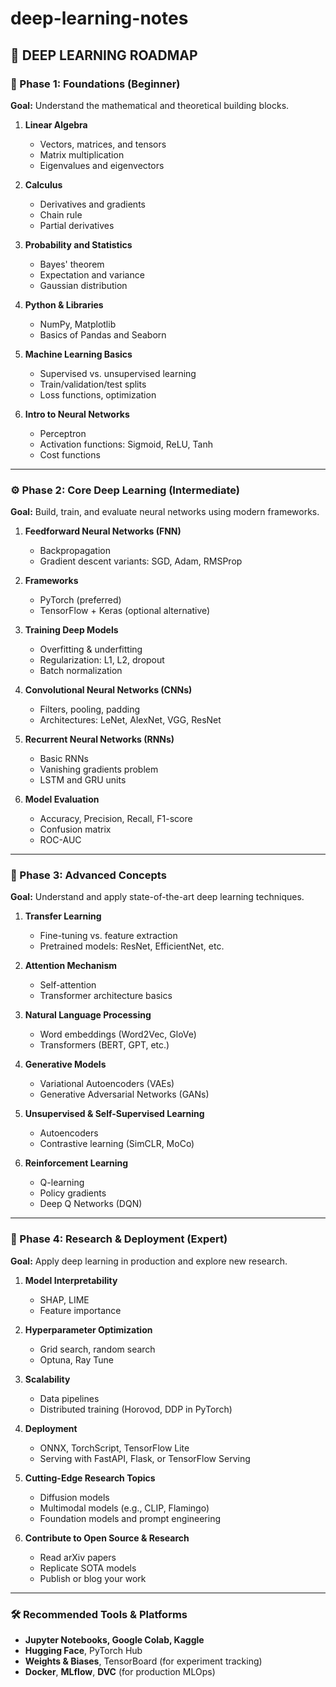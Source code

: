 # deep-learning-notes

## 🧠 DEEP LEARNING ROADMAP

### 🔰 Phase 1: Foundations (Beginner)

**Goal:** Understand the mathematical and theoretical building blocks.

1. **Linear Algebra**

   * Vectors, matrices, and tensors
   * Matrix multiplication
   * Eigenvalues and eigenvectors

2. **Calculus**

   * Derivatives and gradients
   * Chain rule
   * Partial derivatives

3. **Probability and Statistics**

   * Bayes' theorem
   * Expectation and variance
   * Gaussian distribution

4. **Python & Libraries**

   * NumPy, Matplotlib
   * Basics of Pandas and Seaborn

5. **Machine Learning Basics**

   * Supervised vs. unsupervised learning
   * Train/validation/test splits
   * Loss functions, optimization

6. **Intro to Neural Networks**

   * Perceptron
   * Activation functions: Sigmoid, ReLU, Tanh
   * Cost functions

---

### ⚙️ Phase 2: Core Deep Learning (Intermediate)

**Goal:** Build, train, and evaluate neural networks using modern frameworks.

1. **Feedforward Neural Networks (FNN)**

   * Backpropagation
   * Gradient descent variants: SGD, Adam, RMSProp

2. **Frameworks**

   * PyTorch (preferred)
   * TensorFlow + Keras (optional alternative)

3. **Training Deep Models**

   * Overfitting & underfitting
   * Regularization: L1, L2, dropout
   * Batch normalization

4. **Convolutional Neural Networks (CNNs)**

   * Filters, pooling, padding
   * Architectures: LeNet, AlexNet, VGG, ResNet

5. **Recurrent Neural Networks (RNNs)**

   * Basic RNNs
   * Vanishing gradients problem
   * LSTM and GRU units

6. **Model Evaluation**

   * Accuracy, Precision, Recall, F1-score
   * Confusion matrix
   * ROC-AUC

---

### 🚀 Phase 3: Advanced Concepts

**Goal:** Understand and apply state-of-the-art deep learning techniques.

1. **Transfer Learning**

   * Fine-tuning vs. feature extraction
   * Pretrained models: ResNet, EfficientNet, etc.

2. **Attention Mechanism**

   * Self-attention
   * Transformer architecture basics

3. **Natural Language Processing**

   * Word embeddings (Word2Vec, GloVe)
   * Transformers (BERT, GPT, etc.)

4. **Generative Models**

   * Variational Autoencoders (VAEs)
   * Generative Adversarial Networks (GANs)

5. **Unsupervised & Self-Supervised Learning**

   * Autoencoders
   * Contrastive learning (SimCLR, MoCo)

6. **Reinforcement Learning**

   * Q-learning
   * Policy gradients
   * Deep Q Networks (DQN)

---

### 🧪 Phase 4: Research & Deployment (Expert)

**Goal:** Apply deep learning in production and explore new research.

1. **Model Interpretability**

   * SHAP, LIME
   * Feature importance

2. **Hyperparameter Optimization**

   * Grid search, random search
   * Optuna, Ray Tune

3. **Scalability**

   * Data pipelines
   * Distributed training (Horovod, DDP in PyTorch)

4. **Deployment**

   * ONNX, TorchScript, TensorFlow Lite
   * Serving with FastAPI, Flask, or TensorFlow Serving

5. **Cutting-Edge Research Topics**

   * Diffusion models
   * Multimodal models (e.g., CLIP, Flamingo)
   * Foundation models and prompt engineering

6. **Contribute to Open Source & Research**

   * Read arXiv papers
   * Replicate SOTA models
   * Publish or blog your work

---

### 🛠️ Recommended Tools & Platforms

* **Jupyter Notebooks, Google Colab, Kaggle**
* **Hugging Face**, PyTorch Hub
* **Weights & Biases**, TensorBoard (for experiment tracking)
* **Docker**, **MLflow**, **DVC** (for production MLOps)
